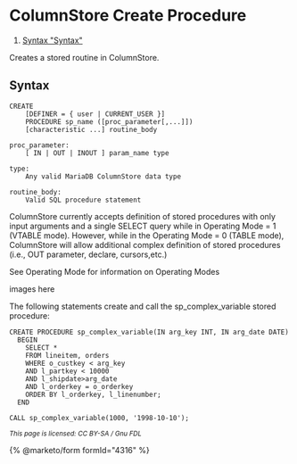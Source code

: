 
# ColumnStore Create Procedure

 
1. [Syntax "Syntax"](#syntax)





Creates a stored routine in ColumnStore.


## Syntax


```
CREATE
    [DEFINER = { user | CURRENT_USER }]
    PROCEDURE sp_name ([proc_parameter[,...]])
    [characteristic ...] routine_body

proc_parameter:
    [ IN | OUT | INOUT ] param_name type

type:
    Any valid MariaDB ColumnStore data type

routine_body:
    Valid SQL procedure statement
```

ColumnStore currently accepts definition of stored procedures with only input arguments and a single SELECT query while in Operating Mode = 1 (VTABLE mode). However, while in the Operating Mode = 0 (TABLE mode), ColumnStore will allow additional complex definition of stored procedures (i.e., OUT parameter, declare, cursors,etc.)


See Operating Mode for information on Operating Modes


images here


The following statements create and call the sp_complex_variable stored procedure:


```
CREATE PROCEDURE sp_complex_variable(IN arg_key INT, IN arg_date DATE)
  BEGIN
    SELECT *
    FROM lineitem, orders
    WHERE o_custkey < arg_key
    AND l_partkey < 10000
    AND l_shipdate>arg_date
    AND l_orderkey = o_orderkey
    ORDER BY l_orderkey, l_linenumber;
  END

CALL sp_complex_variable(1000, '1998-10-10');
```


<sub>_This page is licensed: CC BY-SA / Gnu FDL_</sub>


{% @marketo/form formId="4316" %}
